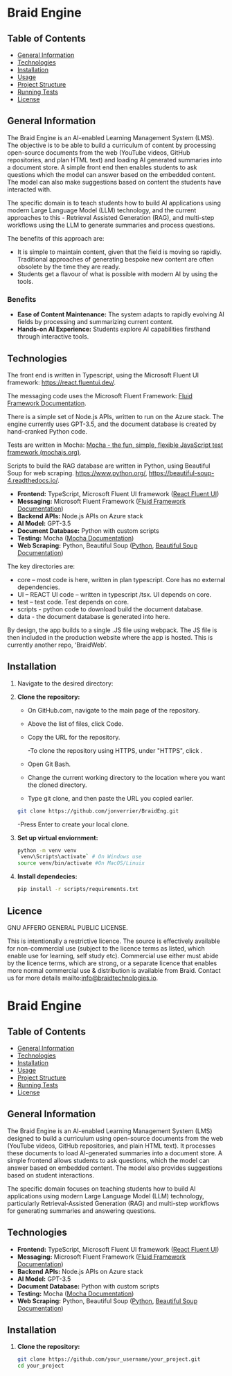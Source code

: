 # Braid Engine

## Table of Contents

- [General Information](#general-information)
- [Technologies](#technologies)
- [Installation](#installation)
- [Usage](#usage)
- [Project Structure](#project-structure)
- [Running Tests](#running-tests)
- [License](#license)

## General Information

The Braid Engine is an AI-enabled Learning Management System (LMS). The objective is to be able to build a curriculum of content by processing open-source documents from the web (YouTube videos, GitHub repositories, and plan HTML text) and loading AI generated summaries into a document store. A simple front end then enables students to ask questions which the model can answer based on the embedded content. The model can also make suggestions based on content the students have interacted with.

The specific domain is to teach students how to build AI applications using modern Large Language Model (LLM) technology, and the current approaches to this - Retrieval Assisted Generation (RAG), and multi-step workflows using the LLM to generate summaries and process questions.

The benefits of this approach are:

- It is simple to maintain content, given that the field is moving so rapidly. Traditional approaches of generating bespoke new content are often obsolete by the time they are ready.
- Students get a flavour of what is possible with modern AI by using the tools.

### Benefits

- **Ease of Content Maintenance:** The system adapts to rapidly evolving AI fields by processing and summarizing current content.
- **Hands-on AI Experience:** Students explore AI capabilities firsthand through interactive tools.

## Technologies

The front end is written in Typescript, using the Microsoft Fluent UI framework: https://react.fluentui.dev/.

The messaging code uses the Microsoft Fluent Framework: [Fluid Framework Documentation](https://fluidframework.com/docs/).

There is a simple set of Node.js APIs, written to run on the Azure stack. The engine currently uses GPT-3.5, and the document database is created by hand-cranked Python code.

Tests are written in Mocha: [Mocha - the fun, simple, flexible JavaScript test framework (mochajs.org)](https://mochajs.org/).

Scripts to build the RAG database are written in Python, using Beautiful Soup for web scraping. https://www.python.org/, https://beautiful-soup-4.readthedocs.io/.

- **Frontend:** TypeScript, Microsoft Fluent UI framework ([React Fluent UI](https://react.fluentui.dev/))
- **Messaging:** Microsoft Fluent Framework ([Fluid Framework Documentation](https://fluidframework.com/docs/))
- **Backend APIs:** Node.js APIs on Azure stack
- **AI Model:** GPT-3.5
- **Document Database:** Python with custom scripts
- **Testing:** Mocha ([Mocha Documentation](https://mochajs.org/))
- **Web Scraping:** Python, Beautiful Soup ([Python](https://www.python.org/), [Beautiful Soup Documentation](https://beautiful-soup-4.readthedocs.io/))

The key directories are:

- core – most code is here, written in plan typescript. Core has no external dependencies.
- UI – REACT UI code – written in typescript /tsx. UI depends on core.
- test – test code. Test depends on core.
- scripts - python code to download build the document database.
- data - the document database is generated into here.

By design, the app builds to a single .JS file using webpack. The JS file is then included in the production website where the app is hosted. This is currently another repo, ‘BraidWeb’.

## Installation

1. Navigate to the desired directory:

1. **Clone the repository:**

   - On GitHub.com, navigate to the main page of the repository.

   - Above the list of files, click Code.

   - Copy the URL for the repository.

     -To clone the repository using HTTPS, under "HTTPS", click .

   - Open Git Bash.

   - Change the current working directory to the location where you want the cloned directory.

   - Type git clone, and then paste the URL you copied earlier.

   ```bash
   git clone https://github.com/jonverrier/BraidEng.git
   ```

   -Press Enter to create your local clone.

1. **Set up virtual enviornment:**

   ```bash
   python -m venv venv
   `venv\Scripts\activate` # On Windows use
   source venv/bin/activate #On MacOS/Linuix
   ```

1. **Install dependecies:**
   ```bash
   pip install -r scripts/requirements.txt
   ```

## Licence

GNU AFFERO GENERAL PUBLIC LICENSE.

This is intentionally a restrictive licence. The source is effectively available for non-commercial use (subject to the licence terms as listed, which enable use for learning, self study etc). Commercial use either must abide by the licence terms, which are strong, or a separate licence that enables more normal commercial use & distribution is available from Braid. Contact us for more details mailto:info@braidtechnologies.io.

# Braid Engine

## Table of Contents

- [General Information](#general-information)
- [Technologies](#technologies)
- [Installation](#installation)
- [Usage](#usage)
- [Project Structure](#project-structure)
- [Running Tests](#running-tests)
- [License](#license)

## General Information

The Braid Engine is an AI-enabled Learning Management System (LMS) designed to build a curriculum using open-source documents from the web (YouTube videos, GitHub repositories, and plain HTML text). It processes these documents to load AI-generated summaries into a document store. A simple frontend allows students to ask questions, which the model can answer based on embedded content. The model also provides suggestions based on student interactions.

The specific domain focuses on teaching students how to build AI applications using modern Large Language Model (LLM) technology, particularly Retrieval-Assisted Generation (RAG) and multi-step workflows for generating summaries and answering questions.

## Technologies

- **Frontend:** TypeScript, Microsoft Fluent UI framework ([React Fluent UI](https://react.fluentui.dev/))
- **Messaging:** Microsoft Fluent Framework ([Fluid Framework Documentation](https://fluidframework.com/docs/))
- **Backend APIs:** Node.js APIs on Azure stack
- **AI Model:** GPT-3.5
- **Document Database:** Python with custom scripts
- **Testing:** Mocha ([Mocha Documentation](https://mochajs.org/))
- **Web Scraping:** Python, Beautiful Soup ([Python](https://www.python.org/), [Beautiful Soup Documentation](https://beautiful-soup-4.readthedocs.io/))

## Installation

1. **Clone the repository:**
   ```bash
   git clone https://github.com/your_username/your_project.git
   cd your_project
   ```
